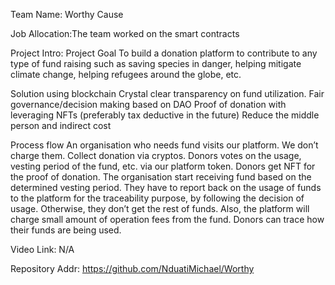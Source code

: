 Team Name: Worthy Cause

Job Allocation:The team worked on the smart contracts

Project Intro:
Project Goal
To build a donation platform to contribute to any type of fund raising such as saving species in danger, helping mitigate climate change, helping refugees around the globe, etc.

Solution using blockchain
Crystal clear transparency on fund utilization.
Fair governance/decision making based on DAO
Proof of donation with leveraging NFTs (preferably tax deductive in the future)
Reduce the middle person and indirect cost

Process flow 
An organisation who needs fund visits our platform. We don’t charge them.
Collect donation via cryptos.
Donors votes on the usage, vesting period of the fund, etc. via our platform token.
Donors get NFT for the proof of donation.
The organisation start receiving fund based on the determined vesting period. They have to report back on the usage of funds to the platform for the traceability purpose, by following the decision of usage. Otherwise, they don’t get the rest of funds. Also, the platform will charge small amount of operation fees from the fund.
Donors can trace how their funds are being used. 

Video Link: N/A

Repository Addr: https://github.com/NduatiMichael/Worthy